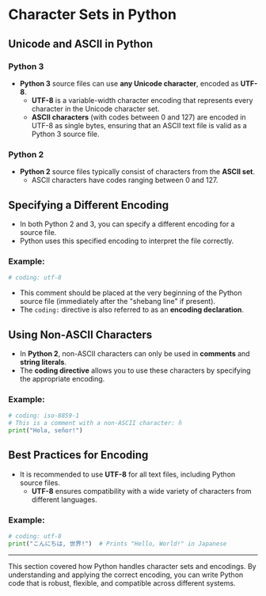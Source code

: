 # Character Sets in Python

## Unicode and ASCII in Python

### Python 3

- **Python 3** source files can use **any Unicode character**, encoded as **UTF-8**.
  - **UTF-8** is a variable-width character encoding that represents every character in the Unicode character set.
  - **ASCII characters** (with codes between 0 and 127) are encoded in UTF-8 as single bytes, ensuring that an ASCII text file is valid as a Python 3 source file.

### Python 2

- **Python 2** source files typically consist of characters from the **ASCII set**.
  - ASCII characters have codes ranging between 0 and 127.

## Specifying a Different Encoding

- In both Python 2 and 3, you can specify a different encoding for a source file.
- Python uses this specified encoding to interpret the file correctly.

### Example:
```python
# coding: utf-8
```

- This comment should be placed at the very beginning of the Python source file (immediately after the "shebang line" if present).
- The `coding:` directive is also referred to as an **encoding declaration**.

## Using Non-ASCII Characters

- In **Python 2**, non-ASCII characters can only be used in **comments** and **string literals**.
- The **coding directive** allows you to use these characters by specifying the appropriate encoding.

### Example:
```python
# coding: iso-8859-1
# This is a comment with a non-ASCII character: ñ
print("Hola, señor!")
```

## Best Practices for Encoding

- It is recommended to use **UTF-8** for all text files, including Python source files.
  - **UTF-8** ensures compatibility with a wide variety of characters from different languages.

### Example:
```python
# coding: utf-8
print("こんにちは, 世界!")  # Prints "Hello, World!" in Japanese
```

---
This section covered how Python handles character sets and encodings. By understanding and applying the correct encoding, you can write Python code that is robust, flexible, and compatible across different systems.

